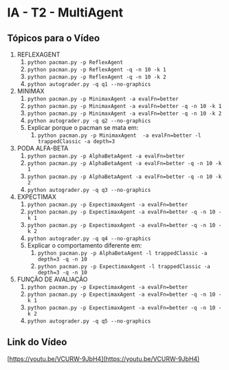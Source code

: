 # IA - T2 - MultiAgent

## Tópicos para o Vídeo

1. REFLEXAGENT
   1. ``python pacman.py -p ReflexAgent``
   2. ``python pacman.py -p ReflexAgent -q -n 10 -k 1``
   3. ``python pacman.py -p ReflexAgent -q -n 10 -k 2``
   4. ``python autograder.py -q q1 --no-graphics``
2. MINIMAX
   1. ``python pacman.py -p MinimaxAgent -a evalFn=better``
   2. ``python pacman.py -p MinimaxAgent -a evalFn=better -q -n 10 -k 1``
   3. ``python pacman.py -p MinimaxAgent -a evalFn=better -q -n 10 -k 2``
   4. ``python autograder.py -q q2 --no-graphics``
   5. Explicar porque o pacman se mata em:
      1. ``python pacman.py -p MinimaxAgent  -a evalFn=better -l trappedClassic -a depth=3``
3. PODA ALFA-BETA
   1. ``python pacman.py -p AlphaBetaAgent -a evalFn=better``
   2. ``python pacman.py -p AlphaBetaAgent -a evalFn=better -q -n 10 -k 1``
   3. ``python pacman.py -p AlphaBetaAgent -a evalFn=better -q -n 10 -k 2``
   4. ``python autograder.py -q q3 --no-graphics``
4. EXPECTIMAX
   1. ``python pacman.py -p ExpectimaxAgent -a evalFn=better``
   2. ``python pacman.py -p ExpectimaxAgent -a evalFn=better -q -n 10 -k 1``
   3. ``python pacman.py -p ExpectimaxAgent -a evalFn=better -q -n 10 -k 2``
   4. ``python autograder.py -q q4 --no-graphics``
   5. Explicar o comportamento diferente em:
      1. ``python pacman.py -p AlphaBetaAgent -l trappedClassic -a depth=3 -q -n 10``
      2. ``python pacman.py -p ExpectimaxAgent -l trappedClassic -a depth=3 -q -n 10``
5. FUNÇÃO DE AVALIAÇÃO
   1. ``python pacman.py -p ExpectimaxAgent -a evalFn=better``
   2. ``python pacman.py -p ExpectimaxAgent -a evalFn=better -q -n 10 -k 1``
   3. ``python pacman.py -p ExpectimaxAgent -a evalFn=better -q -n 10 -k 2``
   4. ``python autograder.py -q q5 --no-graphics``

## Link do Vídeo

[https://youtu.be/VCURW-9JbH4](https://youtu.be/VCURW-9JbH4)
